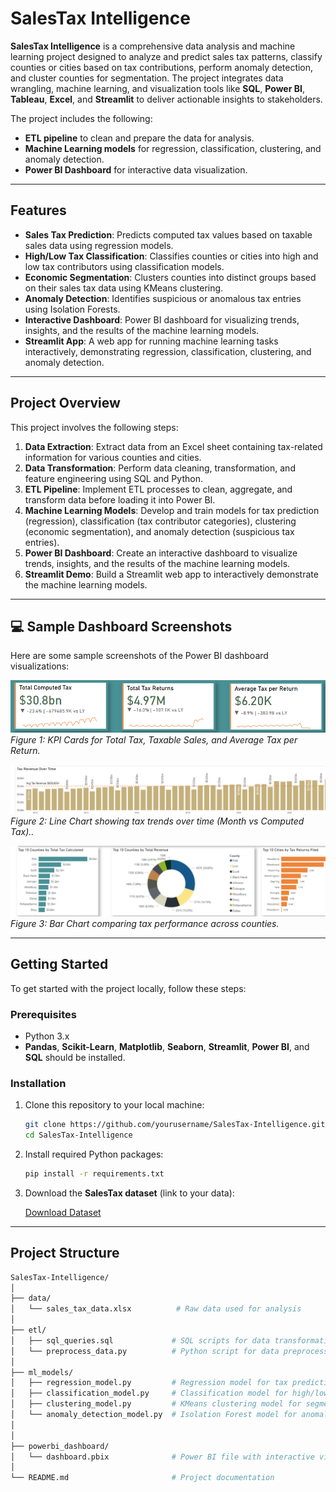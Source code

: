 # SalesTax Intelligence

**SalesTax Intelligence** is a comprehensive data analysis and machine learning project designed to analyze and predict sales tax patterns, classify counties or cities based on tax contributions, perform anomaly detection, and cluster counties for segmentation. The project integrates data wrangling, machine learning, and visualization tools like **SQL**, **Power BI**, **Tableau**, **Excel**, and **Streamlit** to deliver actionable insights to stakeholders.

The project includes the following:
- **ETL pipeline** to clean and prepare the data for analysis.
- **Machine Learning models** for regression, classification, clustering, and anomaly detection.
- **Power BI Dashboard** for interactive data visualization.


---

## Features

- **Sales Tax Prediction**: Predicts computed tax values based on taxable sales data using regression models.
- **High/Low Tax Classification**: Classifies counties or cities into high and low tax contributors using classification models.
- **Economic Segmentation**: Clusters counties into distinct groups based on their sales tax data using KMeans clustering.
- **Anomaly Detection**: Identifies suspicious or anomalous tax entries using Isolation Forests.
- **Interactive Dashboard**: Power BI dashboard for visualizing trends, insights, and the results of the machine learning models.
- **Streamlit App**: A web app for running machine learning tasks interactively, demonstrating regression, classification, clustering, and anomaly detection.

---

## Project Overview

This project involves the following steps:
1. **Data Extraction**: Extract data from an Excel sheet containing tax-related information for various counties and cities.
2. **Data Transformation**: Perform data cleaning, transformation, and feature engineering using SQL and Python.
3. **ETL Pipeline**: Implement ETL processes to clean, aggregate, and transform data before loading it into Power BI.
4. **Machine Learning Models**: Develop and train models for tax prediction (regression), classification (tax contributor categories), clustering (economic segmentation), and anomaly detection (suspicious tax entries).
5. **Power BI Dashboard**: Create an interactive dashboard to visualize trends, insights, and the results of the machine learning models.
6. **Streamlit Demo**: Build a Streamlit web app to interactively demonstrate the machine learning models.

---
## 💻 Sample Dashboard Screenshots

Here are some sample screenshots of the Power BI dashboard visualizations:

![KPI Cards for Tax Insights](assets/screenshots/kpi_cards.png)
*Figure 1: KPI Cards for Total Tax, Taxable Sales, and Average Tax per Return.*

![Tax Trend Over Time](assets/screenshots/sales_trend.png)
*Figure 2: Line Chart showing tax trends over time (Month vs Computed Tax)..*

![Product (County/City) Tax Performance](assets/screenshots/product_performance.png)
*Figure 3: Bar Chart comparing tax performance across counties.*


---

## Getting Started

To get started with the project locally, follow these steps:

### Prerequisites

- Python 3.x
- **Pandas**, **Scikit-Learn**, **Matplotlib**, **Seaborn**, **Streamlit**, **Power BI**, and **SQL** should be installed.

### Installation

1. Clone this repository to your local machine:

    ```bash
    git clone https://github.com/yourusername/SalesTax-Intelligence.git
    cd SalesTax-Intelligence
    ```

2. Install required Python packages:

    ```bash
    pip install -r requirements.txt
    ```

3. Download the **SalesTax dataset** (link to your data):

    [Download Dataset](https://catalog.data.gov/dataset/quarterly-retail-sales-tax-data-by-county-and-city)



---

## Project Structure

```bash
SalesTax-Intelligence/
│
├── data/
│   └── sales_tax_data.xlsx          # Raw data used for analysis
│
├── etl/
│   ├── sql_queries.sql             # SQL scripts for data transformations and loading
│   └── preprocess_data.py          # Python script for data preprocessing and transformations
│
├── ml_models/
│   ├── regression_model.py         # Regression model for tax prediction
│   ├── classification_model.py     # Classification model for high/low tax classification
│   ├── clustering_model.py         # KMeans clustering model for segmentation
│   └── anomaly_detection_model.py  # Isolation Forest model for anomaly detection
│
│
├── powerbi_dashboard/
│   └── dashboard.pbix              # Power BI file with interactive visuals
│
└── README.md                       # Project documentation



